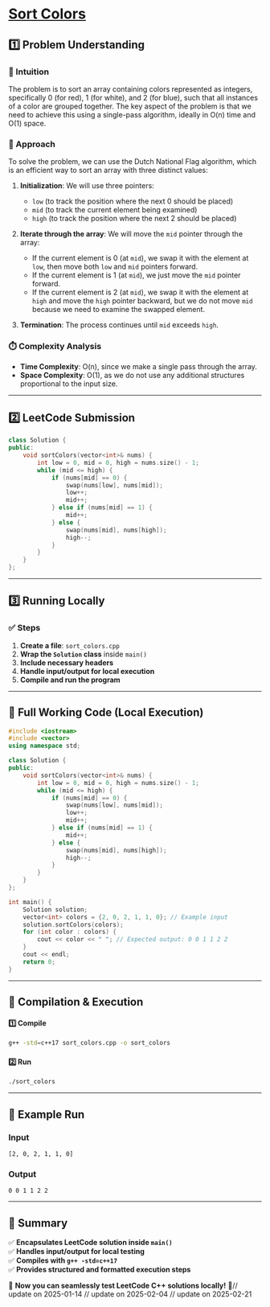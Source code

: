 # **[Sort Colors](https://leetcode.com/problems/sort-colors/description/)**  

## **1️⃣ Problem Understanding**  
### **📌 Intuition**  
The problem is to sort an array containing colors represented as integers, specifically 0 (for red), 1 (for white), and 2 (for blue), such that all instances of a color are grouped together. The key aspect of the problem is that we need to achieve this using a single-pass algorithm, ideally in O(n) time and O(1) space. 

### **🚀 Approach**  
To solve the problem, we can use the Dutch National Flag algorithm, which is an efficient way to sort an array with three distinct values:

1. **Initialization**: We will use three pointers:
   - `low` (to track the position where the next 0 should be placed)
   - `mid` (to track the current element being examined)
   - `high` (to track the position where the next 2 should be placed)

2. **Iterate through the array**: We will move the `mid` pointer through the array:
   - If the current element is 0 (at `mid`), we swap it with the element at `low`, then move both `low` and `mid` pointers forward.
   - If the current element is 1 (at `mid`), we just move the `mid` pointer forward.
   - If the current element is 2 (at `mid`), we swap it with the element at `high` and move the `high` pointer backward, but we do not move `mid` because we need to examine the swapped element.

3. **Termination**: The process continues until `mid` exceeds `high`.

### **⏱️ Complexity Analysis**  
- **Time Complexity**: O(n), since we make a single pass through the array.  
- **Space Complexity**: O(1), as we do not use any additional structures proportional to the input size.  

---  

## **2️⃣ LeetCode Submission**  
```cpp
class Solution {
public:
    void sortColors(vector<int>& nums) {
        int low = 0, mid = 0, high = nums.size() - 1;
        while (mid <= high) {
            if (nums[mid] == 0) {
                swap(nums[low], nums[mid]);
                low++;
                mid++;
            } else if (nums[mid] == 1) {
                mid++;
            } else {
                swap(nums[mid], nums[high]);
                high--;
            }
        }
    }
};  
```  

---  

## **3️⃣ Running Locally**  
### **✅ Steps**  
1. **Create a file**: `sort_colors.cpp`  
2. **Wrap the `Solution` class** inside `main()`  
3. **Include necessary headers**  
4. **Handle input/output for local execution**  
5. **Compile and run the program**  

---  

## **📝 Full Working Code (Local Execution)**  
```cpp
#include <iostream>
#include <vector>
using namespace std;

class Solution {
public:
    void sortColors(vector<int>& nums) {
        int low = 0, mid = 0, high = nums.size() - 1;
        while (mid <= high) {
            if (nums[mid] == 0) {
                swap(nums[low], nums[mid]);
                low++;
                mid++;
            } else if (nums[mid] == 1) {
                mid++;
            } else {
                swap(nums[mid], nums[high]);
                high--;
            }
        }
    }
};

int main() {
    Solution solution;
    vector<int> colors = {2, 0, 2, 1, 1, 0}; // Example input
    solution.sortColors(colors);
    for (int color : colors) {
        cout << color << " "; // Expected output: 0 0 1 1 2 2
    }
    cout << endl;
    return 0;
}  
```  

---  

## **🔧 Compilation & Execution**  
#### **1️⃣ Compile**  
```bash
g++ -std=c++17 sort_colors.cpp -o sort_colors
```  

#### **2️⃣ Run**  
```bash
./sort_colors
```  

---  

## **🎯 Example Run**  
### **Input**  
```
[2, 0, 2, 1, 1, 0]
```  
### **Output**  
```
0 0 1 1 2 2 
```  

---  

## **📌 Summary**  
✅ **Encapsulates LeetCode solution inside `main()`**  
✅ **Handles input/output for local testing**  
✅ **Compiles with `g++ -std=c++17`**  
✅ **Provides structured and formatted execution steps**  

🚀 **Now you can seamlessly test LeetCode C++ solutions locally!** 🚀// update on 2025-01-14
// update on 2025-02-04
// update on 2025-02-21
